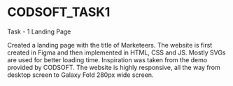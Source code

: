 # CODSOFT_TASK1

Task - 1 Landing Page

Created a landing page with the title of Marketeers. The website is first created in Figma and then implemented in HTML, CSS and JS.
Mostly SVGs are used for better loading time.
Inspiration was taken from the demo provided by CODSOFT.
The website is highly responsive, all the way from desktop screen to Galaxy Fold 280px wide screen.
